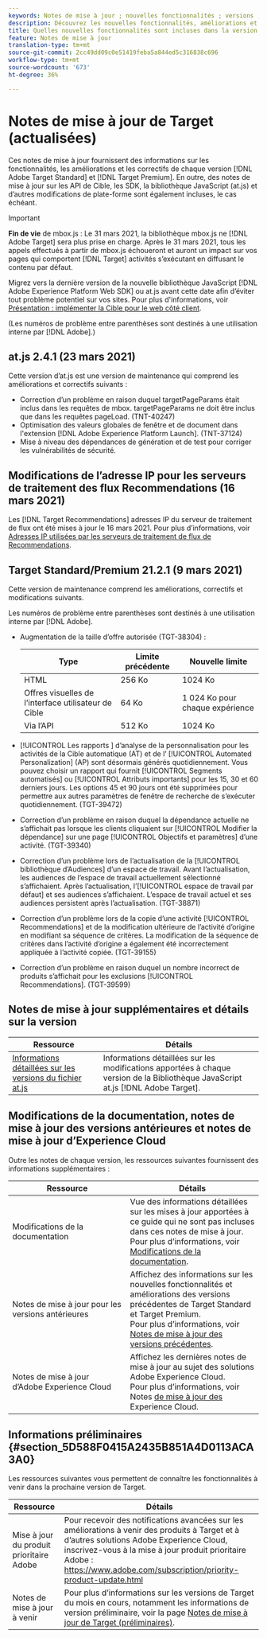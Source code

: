 ```yaml
---
keywords: Notes de mise à jour ; nouvelles fonctionnalités ; versions ; mises à jour ; mise à jour ; mise à jour ; amélioration ; améliorations ; correctifs ; correctifs ; mises à jour
description: Découvrez les nouvelles fonctionnalités, améliorations et correctifs de la version actuelle d’Adobe Target, notamment les SDK, les API et les bibliothèques JavaScript.
title: Quelles nouvelles fonctionnalités sont incluses dans la version actuelle ?
feature: Notes de mise à jour
translation-type: tm+mt
source-git-commit: 2cc49dd09c0e51419feba5a844ed5c316838c696
workflow-type: tm+mt
source-wordcount: '673'
ht-degree: 36%

---
```



# Notes de mise à jour de Target (actualisées)

Ces notes de mise à jour fournissent des informations sur les fonctionnalités, les améliorations et les correctifs de chaque version [!DNL Adobe Target Standard] et [!DNL Target Premium]. En outre, des notes de mise à jour sur les API de Cible, les SDK, la bibliothèque JavaScript (at.js) et d’autres modifications de plate-forme sont également incluses, le cas échéant.

>[!IMPORTANT]
>
>**Fin de vie** de mbox.js : Le 31 mars 2021, la bibliothèque mbox.js ne  [!DNL Adobe Target] sera plus prise en charge. Après le 31 mars 2021, tous les appels effectués à partir de mbox.js échoueront et auront un impact sur vos pages qui comportent [!DNL Target] activités s’exécutant en diffusant le contenu par défaut.
>
>Migrez vers la dernière version de la nouvelle bibliothèque JavaScript [!DNL Adobe Experience Platform Web SDK] ou at.js avant cette date afin d’éviter tout problème potentiel sur vos sites. Pour plus d&#39;informations, voir [Présentation : implémenter la Cible pour le web côté client](/help/c-implementing-target/c-implementing-target-for-client-side-web/implement-target-for-client-side-web.md).

(Les numéros de problème entre parenthèses sont destinés à une utilisation interne par [!DNL Adobe].)

## at.js 2.4.1 (23 mars 2021)

Cette version d’at.js est une version de maintenance qui comprend les améliorations et correctifs suivants :

* Correction d’un problème en raison duquel targetPageParams était inclus dans les requêtes de mbox. targetPageParams ne doit être inclus que dans les requêtes pageLoad. (TNT-40247)
* Optimisation des valeurs globales de fenêtre et de document dans l&#39;extension [!DNL Adobe Experience Platform Launch]. (TNT-37124)
* Mise à niveau des dépendances de génération et de test pour corriger les vulnérabilités de sécurité.

## Modifications de l’adresse IP pour les serveurs de traitement des flux Recommendations (16 mars 2021)

Les [!DNL Target Recommendations] adresses IP du serveur de traitement de flux ont été mises à jour le 16 mars 2021. Pour plus d’informations, voir [Adresses IP utilisées par les serveurs de traitement de flux de Recommendations](/help/c-recommendations/c-recommendations-faq/ip-addresses-marketing-cloud.md).

## Target Standard/Premium 21.2.1 (9 mars 2021)

Cette version de maintenance comprend les améliorations, correctifs et modifications suivants.

Les numéros de problème entre parenthèses sont destinés à une utilisation interne par [!DNL Adobe].

* Augmentation de la taille d’offre autorisée (TGT-38304) :

   | Type | Limite précédente | Nouvelle limite |
   | --- | --- | --- |
   | HTML | 256 Ko | 1024 Ko |
   | Offres visuelles de l’interface utilisateur de Cible | 64 Ko | 1 024 Ko pour chaque expérience |
   | Via l’API | 512 Ko | 1024 Ko |

* [!UICONTROL Les rapports ] d’analyse de la personnalisation pour les activités de la Cible  automatique (AT) et de l’ [!UICONTROL Automated Personalization] (AP) sont désormais générés quotidiennement. Vous pouvez choisir un rapport qui fournit [!UICONTROL Segments automatisés] ou [!UICONTROL Attributs importants] pour les 15, 30 et 60 derniers jours. Les options 45 et 90 jours ont été supprimées pour permettre aux autres paramètres de fenêtre de recherche de s’exécuter quotidiennement. (TGT-39472)
* Correction d’un problème en raison duquel la dépendance actuelle ne s’affichait pas lorsque les clients cliquaient sur [!UICONTROL Modifier la dépendance] sur une page [!UICONTROL Objectifs et paramètres] d’une activité. (TGT-39340)
* Correction d’un problème lors de l’actualisation de la [!UICONTROL bibliothèque d’Audiences] d’un espace de travail. Avant l’actualisation, les audiences de l’espace de travail actuellement sélectionné s’affichaient. Après l’actualisation, l’[!UICONTROL espace de travail par défaut] et ses audiences s’affichaient. L’espace de travail actuel et ses audiences persistent après l’actualisation. (TGT-38871)
* Correction d’un problème lors de la copie d’une activité [!UICONTROL Recommendations] et de la modification ultérieure de l’activité d’origine en modifiant sa séquence de critères. La modification de la séquence de critères dans l’activité d’origine a également été incorrectement appliquée à l’activité copiée. (TGT-39155)
* Correction d’un problème en raison duquel un nombre incorrect de produits s’affichait pour les exclusions [!UICONTROL Recommendations]. (TGT-39599)

## Notes de mise à jour supplémentaires et détails sur la version

| Ressource | Détails |
|--- |--- |
| [Informations détaillées sur les versions du fichier at.js](/help/c-implementing-target/c-implementing-target-for-client-side-web/target-atjs-versions.md) | Informations détaillées sur les modifications apportées à chaque version de la Bibliothèque JavaScript at.js [!DNL Adobe Target]. |

## Modifications de la documentation, notes de mise à jour des versions antérieures et notes de mise à jour d’Experience Cloud

Outre les notes de chaque version, les ressources suivantes fournissent des informations supplémentaires :

| Ressource | Détails |
|--- |--- |
| Modifications de la documentation | Vue des informations détaillées sur les mises à jour apportées à ce guide qui ne sont pas incluses dans ces notes de mise à jour.<br>Pour plus d’informations, voir [Modifications de la documentation](/help/r-release-notes/doc-change.md#reference_366123CF00994BACBBF9BBDF2C4D840C). |
| Notes de mise à jour pour les versions antérieures | Affichez des informations sur les nouvelles fonctionnalités et améliorations des versions précédentes de Target Standard et Target Premium.<br>Pour plus d’informations, voir [Notes de mise à jour des versions précédentes](/help/r-release-notes/release-notes-for-previous-releases.md). |
| Notes de mise à jour d’Adobe Experience Cloud | Affichez les dernières notes de mise à jour au sujet des solutions Adobe Experience Cloud.<br>Pour plus d’informations, voir Notes [ de mise à jour des ](https://experienceleague.adobe.com/docs/release-notes/experience-cloud/current.html)Experience Cloud. |

## Informations préliminaires {#section_5D588F0415A2435B851A4D0113ACA3A0}

Les ressources suivantes vous permettent de connaître les fonctionnalités à venir dans la prochaine version de Target.

| Ressource | Détails |
|--- |--- |
| Mise à jour du produit prioritaire Adobe | Pour recevoir des notifications avancées sur les améliorations à venir des produits à Target et à d’autres solutions Adobe Experience Cloud, inscrivez-vous à la mise à jour produit prioritaire Adobe :<br>[](https://www.adobe.com/subscription/priority-product-update.html)https://www.adobe.com/subscription/priority-product-update.html |
| Notes de mise à jour à venir | Pour plus d’informations sur les versions de Target du mois en cours, notamment les informations de version préliminaire, voir la page [Notes de mise à jour de Target (préliminaires)](/help/r-release-notes/target-release-notes.md). |
